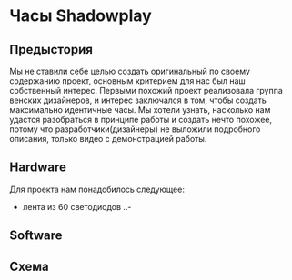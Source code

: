 # Часы Shadowplay
## Предыстория
Мы не ставили себе целью создать оригинальный по своему содержанию проект, основным критерием для нас был наш собственный интерес. Первыми похожий проект реализовала группа венских дизайнеров, и интерес заключался в том, чтобы создать максимально идентичные часы. Мы хотели узнать, насколько нам удастся разобраться в принципе работы и создать нечто похожее, потому что разработчики(дизайнеры) не выложили подробного описания, только видео с демонстрацией работы. 
## Hardware
Для проекта нам понадобилось следующее:
* лента из 60 светодиодов
..- 
## Software
## Схема
